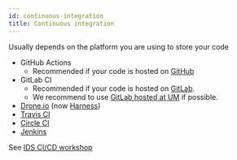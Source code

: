 ```yaml
---
id: continuous-integration
title: Continuous integration
---
```


Usually depends on the platform you are using to store your code
* GitHub Actions
  * Recommended if your code is hosted on [GitHub](https://github.com)
* GitLab CI
  * Recommended if your code is hosted on [GitLab](https://gitlab.com/).
  * We recommend to use [GitLab hosted at UM](https://gitlab.maastrichtuniversity.nl) if possible.
* [Drone.io](https://drone.io/) (now [Harness](https://harness.io/))
* [Travis CI](https://travis-ci.org/)
* [Circle CI](https://circleci.com/)
* [Jenkins](https://www.jenkins.io/)

See [IDS CI/CD workshop](https://maastrichtu-ids.github.io/workshop-ci/)